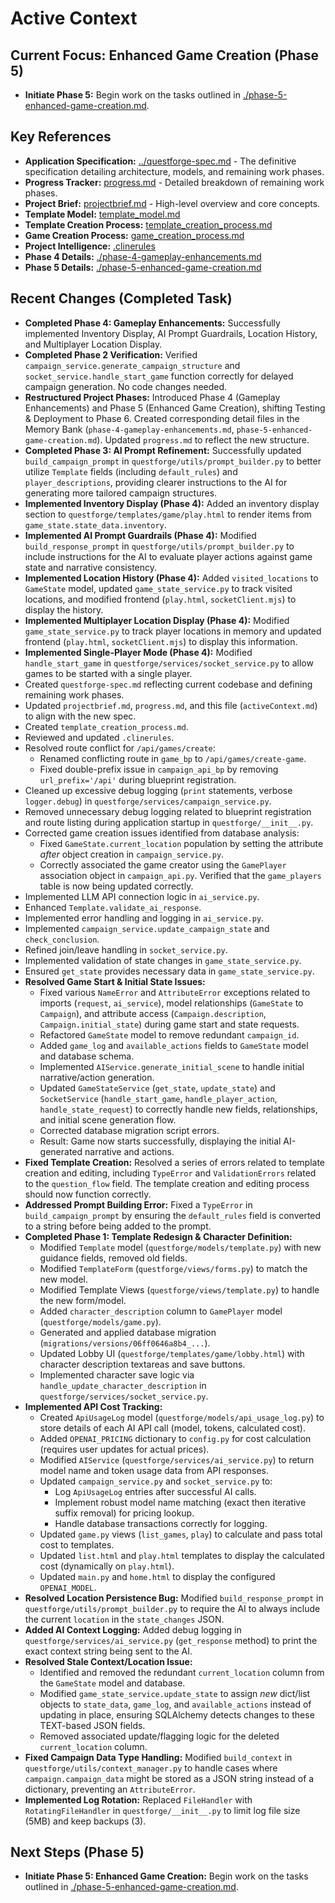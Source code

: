 # Active Context

## Current Focus: Enhanced Game Creation (Phase 5)

*   **Initiate Phase 5:** Begin work on the tasks outlined in [./phase-5-enhanced-game-creation.md](./phase-5-enhanced-game-creation.md).

## Key References
*   **Application Specification:** [../questforge-spec.md](../questforge-spec.md) - The definitive specification detailing architecture, models, and remaining work phases.
*   **Progress Tracker:** [progress.md](./progress.md) - Detailed breakdown of remaining work phases.
*   **Project Brief:** [projectbrief.md](./projectbrief.md) - High-level overview and core concepts.
*   **Template Model:** [template_model.md](./template_model.md)
*   **Template Creation Process:** [template_creation_process.md](./template_creation_process.md)
*   **Game Creation Process:** [game_creation_process.md](./game_creation_process.md)
*   **Project Intelligence:** [.clinerules](./.clinerules)
*   **Phase 4 Details:** [./phase-4-gameplay-enhancements.md](./phase-4-gameplay-enhancements.md)
*   **Phase 5 Details:** [./phase-5-enhanced-game-creation.md](./phase-5-enhanced-game-creation.md)

## Recent Changes (Completed Task)
*   **Completed Phase 4: Gameplay Enhancements:** Successfully implemented Inventory Display, AI Prompt Guardrails, Location History, and Multiplayer Location Display.
*   **Completed Phase 2 Verification:** Verified `campaign_service.generate_campaign_structure` and `socket_service.handle_start_game` function correctly for delayed campaign generation. No code changes needed.
*   **Restructured Project Phases:** Introduced Phase 4 (Gameplay Enhancements) and Phase 5 (Enhanced Game Creation), shifting Testing & Deployment to Phase 6. Created corresponding detail files in the Memory Bank (`phase-4-gameplay-enhancements.md`, `phase-5-enhanced-game-creation.md`). Updated `progress.md` to reflect the new structure.
*   **Completed Phase 3: AI Prompt Refinement:** Successfully updated `build_campaign_prompt` in `questforge/utils/prompt_builder.py` to better utilize `Template` fields (including `default_rules`) and `player_descriptions`, providing clearer instructions to the AI for generating more tailored campaign structures.
*   **Implemented Inventory Display (Phase 4):** Added an inventory display section to `questforge/templates/game/play.html` to render items from `game_state.state_data.inventory`.
*   **Implemented AI Prompt Guardrails (Phase 4):** Modified `build_response_prompt` in `questforge/utils/prompt_builder.py` to include instructions for the AI to evaluate player actions against game state and narrative consistency.
*   **Implemented Location History (Phase 4):** Added `visited_locations` to `GameState` model, updated `game_state_service.py` to track visited locations, and modified frontend (`play.html`, `socketClient.mjs`) to display the history.
*   **Implemented Multiplayer Location Display (Phase 4):** Modified `game_state_service.py` to track player locations in memory and updated frontend (`play.html`, `socketClient.mjs`) to display this information.
*   **Implemented Single-Player Mode (Phase 4):** Modified `handle_start_game` in `questforge/services/socket_service.py` to allow games to be started with a single player.
*   Created `questforge-spec.md` reflecting current codebase and defining remaining work phases.
*   Updated `projectbrief.md`, `progress.md`, and this file (`activeContext.md`) to align with the new spec.
*   Created `template_creation_process.md`.
*   Reviewed and updated `.clinerules`.
*   Resolved route conflict for `/api/games/create`:
    * Renamed conflicting route in `game_bp` to `/api/games/create-game`.
    * Fixed double-prefix issue in `campaign_api_bp` by removing `url_prefix='/api'` during blueprint registration.
*   Cleaned up excessive debug logging (`print` statements, verbose `logger.debug`) in `questforge/services/campaign_service.py`.
*   Removed unnecessary debug logging related to blueprint registration and route listing during application startup in `questforge/__init__.py`.
*   Corrected game creation issues identified from database analysis:
    *   Fixed `GameState.current_location` population by setting the attribute *after* object creation in `campaign_service.py`.
    *   Correctly associated the game creator using the `GamePlayer` association object in `campaign_api.py`. Verified that the `game_players` table is now being updated correctly.
*   Implemented LLM API connection logic in `ai_service.py`.
*   Enhanced `Template.validate_ai_response`.
*   Implemented error handling and logging in `ai_service.py`.
*   Implemented `campaign_service.update_campaign_state` and `check_conclusion`.
*   Refined join/leave handling in `socket_service.py`.
*   Implemented validation of state changes in `game_state_service.py`.
*   Ensured `get_state` provides necessary data in `game_state_service.py`.
*   **Resolved Game Start & Initial State Issues:**
    *   Fixed various `NameError` and `AttributeError` exceptions related to imports (`request`, `ai_service`), model relationships (`GameState` to `Campaign`), and attribute access (`Campaign.description`, `Campaign.initial_state`) during game start and state requests.
    *   Refactored `GameState` model to remove redundant `campaign_id`.
    *   Added `game_log` and `available_actions` fields to `GameState` model and database schema.
    *   Implemented `AIService.generate_initial_scene` to handle initial narrative/action generation.
    *   Updated `GameStateService` (`get_state`, `update_state`) and `SocketService` (`handle_start_game`, `handle_player_action`, `handle_state_request`) to correctly handle new fields, relationships, and initial scene generation flow.
    *   Corrected database migration script errors.
    *   Result: Game now starts successfully, displaying the initial AI-generated narrative and actions.
*   **Fixed Template Creation:** Resolved a series of errors related to template creation and editing, including `TypeError` and `ValidationErrors` related to the `question_flow` field. The template creation and editing process should now function correctly.
*   **Addressed Prompt Building Error:** Fixed a `TypeError` in `build_campaign_prompt` by ensuring the `default_rules` field is converted to a string before being added to the prompt.
*   **Completed Phase 1: Template Redesign & Character Definition:**
    *   Modified `Template` model (`questforge/models/template.py`) with new guidance fields, removed old fields.
    *   Modified `TemplateForm` (`questforge/views/forms.py`) to match the new model.
    *   Modified Template Views (`questforge/views/template.py`) to handle the new form/model.
    *   Added `character_description` column to `GamePlayer` model (`questforge/models/game.py`).
    *   Generated and applied database migration (`migrations/versions/06ff0646a8b4_...`).
    *   Updated Lobby UI (`questforge/templates/game/lobby.html`) with character description textareas and save buttons.
    *   Implemented character save logic via `handle_update_character_description` in `questforge/services/socket_service.py`.
*   **Implemented API Cost Tracking:**
    *   Created `ApiUsageLog` model (`questforge/models/api_usage_log.py`) to store details of each AI API call (model, tokens, calculated cost).
    *   Added `OPENAI_PRICING` dictionary to `config.py` for cost calculation (requires user updates for actual prices).
    *   Modified `AIService` (`questforge/services/ai_service.py`) to return model name and token usage data from API responses.
    *   Updated `campaign_service.py` and `socket_service.py` to:
        *   Log `ApiUsageLog` entries after successful AI calls.
        *   Implement robust model name matching (exact then iterative suffix removal) for pricing lookup.
        *   Handle database transactions correctly for logging.
    *   Updated `game.py` views (`list_games`, `play`) to calculate and pass total cost to templates.
    *   Updated `list.html` and `play.html` templates to display the calculated cost (dynamically on `play.html`).
    *   Updated `main.py` and `home.html` to display the configured `OPENAI_MODEL`.
*   **Resolved Location Persistence Bug:** Modified `build_response_prompt` in `questforge/utils/prompt_builder.py` to require the AI to always include the current `location` in the `state_changes` JSON.
*   **Added AI Context Logging:** Added debug logging in `questforge/services/ai_service.py` (`get_response` method) to print the exact context string being sent to the AI.
*   **Resolved Stale Context/Location Issue:**
    *   Identified and removed the redundant `current_location` column from the `GameState` model and database.
    *   Modified `game_state_service.update_state` to assign *new* dict/list objects to `state_data`, `game_log`, and `available_actions` instead of updating in place, ensuring SQLAlchemy detects changes to these TEXT-based JSON fields.
    *   Removed associated update/flagging logic for the deleted `current_location` column.
*   **Fixed Campaign Data Type Handling:** Modified `build_context` in `questforge/utils/context_manager.py` to handle cases where `campaign.campaign_data` might be stored as a JSON string instead of a dictionary, preventing an `AttributeError`.
*   **Implemented Log Rotation:** Replaced `FileHandler` with `RotatingFileHandler` in `questforge/__init__.py` to limit log file size (5MB) and keep backups (3).

## Next Steps (Phase 5)
*   **Initiate Phase 5: Enhanced Game Creation:** Begin work on the tasks outlined in [./phase-5-enhanced-game-creation.md](./phase-5-enhanced-game-creation.md).
